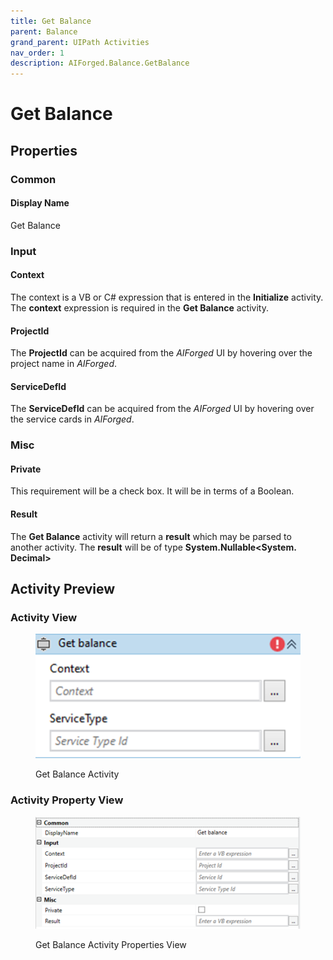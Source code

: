 ```yaml
---
title: Get Balance
parent: Balance
grand_parent: UIPath Activities
nav_order: 1
description: AIForged.Balance.GetBalance
---
```


# Get Balance

## Properties

### Common

#### Display Name

Get Balance

### Input

#### Context

The context is a VB or C# expression that is entered in the **Initialize** activity. The **context** expression is required in the **Get Balance** activity.

#### ProjectId

The **ProjectId** can be acquired from the _AIForged_ UI by hovering over the project name in _AIForged_.

#### ServiceDefId

The **ServiceDefId** can be acquired from the _AIForged_ UI by hovering over the service cards in _AIForged_.

### Misc

#### Private

This requirement will be a check box. It will be in terms of a Boolean.

#### Result

The **Get Balance** activity will return a **result** which may be parsed to another activity. The **result** will be of type **System.Nullable\<System. Decimal>**

## **Activity Preview**

### Activity View

<figure><img src="../../.gitbook/assets/image (2) (1).png" alt=""><figcaption><p>Get Balance Activity</p></figcaption></figure>

### Activity Property View

<figure><img src="../../.gitbook/assets/image (6).png" alt=""><figcaption><p>Get Balance Activity Properties View</p></figcaption></figure>
